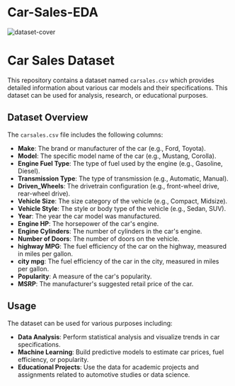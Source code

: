 # Car-Sales-EDA
![dataset-cover](https://github.com/Orhun526/Car-Sales-EDA/assets/142007010/35849746-62ea-48cb-816f-1744c39e1ac4)

# Car Sales Dataset

This repository contains a dataset named `carsales.csv` which provides detailed information about various car models and their specifications. This dataset can be used for analysis, research, or educational purposes.

## Dataset Overview

The `carsales.csv` file includes the following columns:

- **Make**: The brand or manufacturer of the car (e.g., Ford, Toyota).
- **Model**: The specific model name of the car (e.g., Mustang, Corolla).
- **Engine Fuel Type**: The type of fuel used by the engine (e.g., Gasoline, Diesel).
- **Transmission Type**: The type of transmission (e.g., Automatic, Manual).
- **Driven_Wheels**: The drivetrain configuration (e.g., front-wheel drive, rear-wheel drive).
- **Vehicle Size**: The size category of the vehicle (e.g., Compact, Midsize).
- **Vehicle Style**: The style or body type of the vehicle (e.g., Sedan, SUV).
- **Year**: The year the car model was manufactured.
- **Engine HP**: The horsepower of the car's engine.
- **Engine Cylinders**: The number of cylinders in the car's engine.
- **Number of Doors**: The number of doors on the vehicle.
- **highway MPG**: The fuel efficiency of the car on the highway, measured in miles per gallon.
- **city mpg**: The fuel efficiency of the car in the city, measured in miles per gallon.
- **Popularity**: A measure of the car's popularity.
- **MSRP**: The manufacturer's suggested retail price of the car.

## Usage

The dataset can be used for various purposes including:

- **Data Analysis**: Perform statistical analysis and visualize trends in car specifications.
- **Machine Learning**: Build predictive models to estimate car prices, fuel efficiency, or popularity.
- **Educational Projects**: Use the data for academic projects and assignments related to automotive studies or data science.
